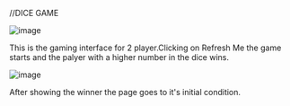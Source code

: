 //DICE GAME






![image](https://github.com/user-attachments/assets/2a9e0027-6fc5-4ed5-b2e3-11b60a947da5)





This is  the gaming interface for 2 player.Clicking on Refresh Me the game starts and the palyer with a higher number in the dice wins.




![image](https://github.com/user-attachments/assets/a9c54fca-3e89-40b6-9c0b-6b7a7c85fd38)




After showing the winner the page goes to it's initial condition.
